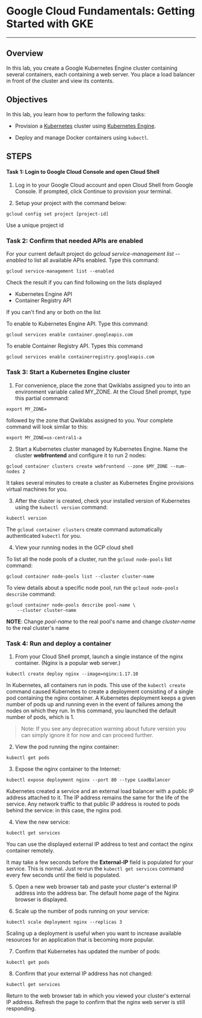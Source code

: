 # Google Cloud Fundamentals: Getting Started with GKE

---

## Overview
In this lab, you create a Google Kubernetes Engine cluster containing several containers, each containing a web server. You place a load balancer in front of the cluster and view its contents.

## Objectives
In this lab, you learn how to perform the following tasks:

- Provision a [Kubernetes](http://kubernetes.io/) cluster using [Kubernetes Engine](https://cloud.google.com/container-engine).

- Deploy and manage Docker containers using `kubectl`.

## STEPS

#### Task 1: Login to Google Cloud Console and open Cloud Shell

1. Log in to your Google Cloud account and open Cloud Shell from Google Console. If prompted, click Continue to provision your terminal.

2. Setup your project with the command below:
```
gcloud config set project [project-id]
```
Use a unique project id

### Task 2: Confirm that needed APIs are enabled

For your current default project do *gcloud service-management list --enabled* to list all available APIs enabled. Type this command:
```
gcloud service-management list --enabled
```

Check the result if you can find following on the lists displayed 

- Kubernetes Engine API
- Container Registry API

If you can't find any or both  on the list

To enable to Kubernetes Engine API. Type this command:
```
gcloud services enable container.googleapis.com
```


To enable Container Registry API. Types this command

```
gcloud services enable containerregistry.googleapis.com
```


### Task 3: Start a Kubernetes Engine cluster
1. For convenience, place the zone that Qwiklabs assigned you to into an environment variable called MY_ZONE. At the Cloud Shell prompt, type this partial command:

```
export MY_ZONE=
```

followed by the zone that Qwiklabs assigned to you. Your complete command will look similar to this:

```
export MY_ZONE=us-central1-a
```

2. Start a Kubernetes cluster managed by Kubernetes Engine. Name the cluster **webfrontend** and configure it to run 2 nodes:

```
gcloud container clusters create webfrontend --zone $MY_ZONE --num-nodes 2
```

It takes several minutes to create a cluster as Kubernetes Engine provisions virtual machines for you.

3. After the cluster is created, check your installed version of Kubernetes using the `kubectl version` command:

```
kubectl version
```

The `gcloud container clusters` create command automatically authenticated `kubectl` for you.

4. View your running nodes in the GCP cloud shell

To list all the node pools of a cluster, run the `gcloud node-pools` list command:

```
gcloud container node-pools list --cluster cluster-name
```

To view details about a specific node pool, run the `gcloud node-pools describe` command:

```
gcloud container node-pools describe pool-name \
    --cluster cluster-name
```
**NOTE**: Change *pool-name* to the real pool's name and change *cluster-name* to the real cluster's name 


### Task 4: Run and deploy a container
1. From your Cloud Shell prompt, launch a single instance of the nginx container. (Nginx is a popular web server.)

```
kubectl create deploy nginx --image=nginx:1.17.10
```

In Kubernetes, all containers run in pods. This use of the `kubectl create` command caused Kubernetes to create a deployment consisting of a single pod containing the nginx container. A Kubernetes deployment keeps a given number of pods up and running even in the event of failures among the nodes on which they run. In this command, you launched the default number of pods, which is 1.

>Note: If you see any deprecation warning about future version you can simply ignore it for now and can proceed further.

2. View the pod running the nginx container:

```
kubectl get pods
```

3. Expose the nginx container to the Internet:

```
kubectl expose deployment nginx --port 80 --type LoadBalancer
```

Kubernetes created a service and an external load balancer with a public IP address attached to it. The IP address remains the same for the life of the service. Any network traffic to that public IP address is routed to pods behind the service: in this case, the nginx pod.

4. View the new service:

```
kubectl get services
```

You can use the displayed external IP address to test and contact the nginx container remotely.

It may take a few seconds before the **External-IP** field is populated for your service. This is normal. Just re-run the `kubectl get services` command every few seconds until the field is populated.

5. Open a new web browser tab and paste your cluster's external IP address into the address bar. The default home page of the Nginx browser is displayed.

6. Scale up the number of pods running on your service:

```
kubectl scale deployment nginx --replicas 3
```

Scaling up a deployment is useful when you want to increase available resources for an application that is becoming more popular.

7. Confirm that Kubernetes has updated the number of pods:

```
kubectl get pods
```

8. Confirm that your external IP address has not changed:

```
kubectl get services
```

Return to the web browser tab in which you viewed your cluster's external IP address. Refresh the page to confirm that the nginx web server is still responding.








